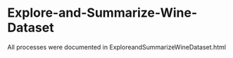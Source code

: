 # Explore-and-Summarize-Wine-Dataset
All processes were documented in ExploreandSummarizeWineDataset.html
